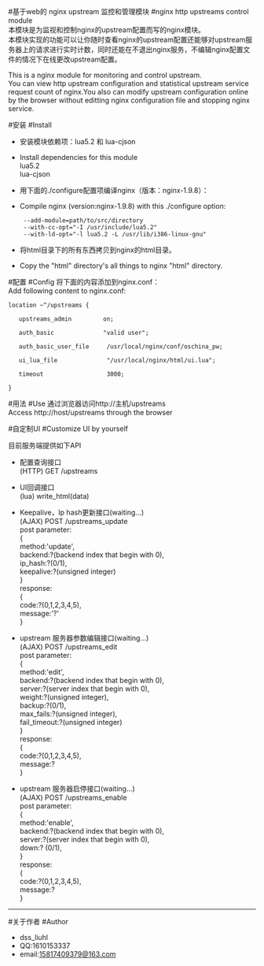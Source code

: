  
#基于web的 nginx upstream 监控和管理模块
#nginx http upstreams control module  
本模块是为监视和控制nginx的upstream配置而写的nginx模块。  
本模块实现的功能可以让你随时查看nginx的upstream配置还能够对upstream服务器上的请求进行实时计数，同时还能在不退出nginx服务，不编辑nginx配置文件的情况下在线更改upstream配置。  

This is a nginx module for monitoring and control upstream.  
You can view http upstream configuration and statistical upstream service request count of nginx.You also can modify upstream configuration online by the browser without editting nginx configuration file and stopping nginx service. 
  
 
#安装
#Install
* 安装模块依赖项：lua5.2 和 lua-cjson
* Install dependencies for this module    
       lua5.2  
       lua-cjson  
  
  
* 用下面的./configure配置项编译nginx（版本：nginx-1.9.8）：  
* Compile nginx (version:nginx-1.9.8) with this ./configure option:     

       --add-module=path/to/src/directory   
       --with-cc-opt="-I /usr/include/lua5.2"   
       --with-ld-opt="-l lua5.2 -L /usr/lib/i386-linux-gnu"    

* 将html目录下的所有东西拷贝到nginx的html目录。  
* Copy the "html" directory's all things to nginx "html" directory.

#配置
#Config 
   将下面的内容添加到nginx.conf：  
   Add following content to nginx.conf:

    location ~^/upstreams {    

       upstreams_admin         on;    

       auth_basic              "valid user";    

       auth_basic_user_file     /usr/local/nginx/conf/oschina_pw;
        
       ui_lua_file              "/usr/local/nginx/html/ui.lua";
        
       timeout                  3000;
         
    }

#用法
#Use
   通过浏览器访问http://主机/upstreams  
   Access http://host/upstreams through the browser


#自定制UI
#Customize UI by yourself  

目前服务端提供如下API  
  
   * 配置查询接口    
   (HTTP) GET /upstreams

   * UI回调接口    
   (lua) write_html(data)  

   * Keepalive，Ip hash更新接口(waiting...)  
   (AJAX) POST /upstreams_update  
     post parameter:    
     {  
       method:'update',  
       backend:?(backend index that begin with 0),  
       ip_hash:?(0/1),  
       keepalive:?(unsigned integer)    
     }    
     response:  
     {  
        code:?(0,1,2,3,4,5),  
        message:'?'   
     }  
    

   * upstream 服务器参数编辑接口(waiting...)    
   (AJAX) POST /upstreams_edit   
     post parameter:      
     {   
        method:'edit',  
        backend:?(backend index that begin with 0),  
        server:?(server index that begin with 0),  
        weight:?(unsigned integer),  
        backup:?(0/1),  
        max_fails:?(unsigned integer),  
        fail_timeout:?(unsigned integer)  
     }    
     response:  
     {   
        code:?(0,1,2,3,4,5),   
        message:?  
     }   
    
   * upstream 服务器启停接口(waiting...)   
   (AJAX) POST /upstreams_enable   
     post parameter:    
     {   
        method:'enable',   
        backend:?(backend index that begin with 0),   
        server:?(server index that begin with 0),   
        down:? (0/1),   
     }    
     response:   
     {   
        code:?(0,1,2,3,4,5),   
        message:?   
     }   
   
--- 

#关于作者
#Author
* dss_liuhl 
* QQ:1610153337 
* email:15817409379@163.com